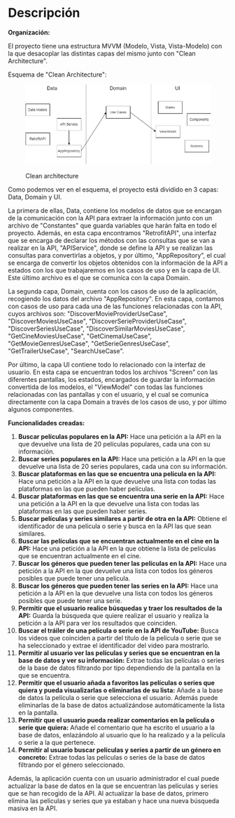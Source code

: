 # Descripción

**Organización:**&#x20;

El proyecto tiene una estructura MVVM (Modelo, Vista, Vista-Modelo) con la que desacoplar las distintas capas del mismo junto con "Clean Architecture".

Esquema de "Clean Architecture":

<figure><img src=".gitbook/assets/image (19).png" alt="" width="563"><figcaption><p>Clean architecture</p></figcaption></figure>

Como podemos ver en el esquema, el proyecto está dividido en 3 capas: Data, Domain y UI.&#x20;

La primera de ellas, Data, contiene los modelos de datos que se encargan de la comunicación con la API para extraer la información junto con un archivo de "Constantes" que guarda variables que harán falta en todo el proyecto. Además, en esta capa encontramos "RetrofitAPI", una interfaz que se encarga de declarar los métodos con las consultas que se van a realizar en la API,  "APIService", donde   se define la API y se realizan las consultas para convertirlas a objetos, y por  último, "AppRepository", el cual se encarga de convertir los objetos obtenidos con la información de la API a estados con los que trabajaremos en los casos de uso y en la capa de UI. Este último archivo es el que se comunica con la capa Domain.

La segunda capa, Domain, cuenta con los casos de uso de la aplicación, recogiendo los datos del archivo "AppRepository". En esta capa, contamos con casos de uso para cada una de las funciones relacionadas con la API, cuyos archivos son: "DiscoverMovieProviderUseCase", "DiscoverMoviesUseCase", "DiscoverSerieProviderUseCase", "DiscoverSeriesUseCase", "DiscoverSimilarMoviesUseCase", "GetCineMoviesUseCase", "GetCinemaUseCase", "GetMovieGenresUseCase", "GetSerieGenresUseCase", "GetTrailerUseCase", "SearchUseCase".

Por último, la capa UI contiene todo lo relacionado con la interfaz de usuario. En esta capa se encuentran todos los archivos "Screen" con las diferentes pantallas, los estados, encargados de guardar la información convertida de los modelos, el "ViewModel" con todas las funciones relacionadas con las pantallas y con el usuario, y el cual se comunica directamente con la capa Domain a través de los casos de uso, y por último algunos componentes.

**Funcionalidades creadas:**

1. **Buscar películas populares en la API:** Hace una petición a la API en la que devuelve una lista de 20 películas populares, cada una con su información.
2. **Buscar series populares en la API:** Hace una petición a la API en la que devuelve una lista de 20 series populares, cada una con su información.
3. **Buscar plataformas en las que se encuentra una película en la API:** Hace una petición a la API en la que devuelve una lista con todas las plataformas en las que pueden haber películas.
4. **Buscar plataformas en las que se encuentra una serie en la API:** Hace una petición a la API en la que devuelve una lista con todas las plataformas en las que pueden haber series.
5. **Buscar películas y series similares a partir de otra en la API:** Obtiene el identificador de una película o serie y busca en la API las que sean similares.
6. **Buscar las películas que se encuentran actualmente en el cine en la API:** Hace una petición a la API en la que obtiene la lista de películas que se encuentran actualmente en el cine.
7. **Buscar los géneros que pueden tener las películas en la API:** Hace una petición a la API en la que devuelve una lista con todos los géneros posibles que puede tener una película.
8. **Buscar los géneros que pueden tener las series en la API:** Hace una petición a la API en la que devuelve una lista con todos los géneros posibles que puede tener una serie.
9. **Permitir que el usuario realice búsquedas y traer los resultados de la API:** Guarda la búsqueda que quiere realizar el usuario y realiza la petición a la API para ver los resultados que coinciden.
10. **Buscar el tráiler de una película o serie en la API de YouTube:** Busca los videos que coinciden a partir del título de la película o serie que se ha seleccionado y extrae el identificador del video para mostrarlo.
11. **Permitir al usuario ver las películas y series que se encuentran en la base de datos y ver su información:** Extrae todas las películas o series de la base de datos filtrando por tipo dependiendo de la pantalla en la que se encuentra.
12. **Permitir que el usuario añada a favoritos las películas o series que quiera y pueda visualizarlas o eliminarlas de su lista:** Añade a la base de datos la película o serie que selecciona el usuario. Además puede eliminarlas de la base de datos actualizándose automáticamente la lista en la pantalla.
13. **Permitir que el usuario pueda realizar comentarios en la película o serie que quiera:** Añade el comentario que ha escrito el usuario a la base de datos, enlazándolo al usuario que lo ha realizado y a la película o serie a la que pertenece.
14. **Permitir al usuario buscar películas y series a partir de un género en concreto:** Extrae todas las películas o series de la base de datos filtrando por el género seleccionado.

Además, la aplicación cuenta con un usuario administrador el cual puede actualizar la base de datos en la que se encuentran las películas y series que se han recogido de la API. Al actualizar la base de datos, primero elimina las películas y series que ya estaban y hace una nueva búsqueda masiva en la API.
